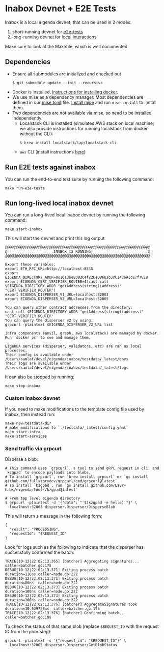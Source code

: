 # Inabox Devnet + E2E Tests

Inabox is a local eigenda devnet, that can be used in 2 modes:
1. short-running devnet for [e2e-tests](#run-e2e-tests-against-inabox)
2. long-running devnet for [local interactions](#run-long-lived-local-inabox-devnet)

Make sure to look at the Makefile, which is well documented.

## Dependencies
- Ensure all submodules are initialized and checked out
    ```
    $ git submodule update --init --recursive
    ```
- Docker is installed. [Instructions for installing docker](https://www.docker.com/products/docker-desktop/).
- We use mise as a dependency manager. Most dependencies are defined in our [mise.toml](../mise.toml) file. [Install mise](https://mise.jdx.dev/getting-started.html) and run `mise install` to install them.
- Two dependencies are not available via mise, so need to be installed independently: 
  - Localstack CLI is installed (simulates AWS stack on local machine; we also provide instructions for running localstack from docker without the CLI):
      ```
      $ brew install localstack/tap/localstack-cli
      ```
  - `aws` CLI  (install instructions [here](https://docs.aws.amazon.com/cli/latest/userguide/getting-started-install.html))

## Run E2E tests against inabox

You can run the end-to-end test suite by running the following command:
```
make run-e2e-tests
```

## Run long-lived local inabox devnet

You can run a long-lived local inabox devnet by running the following command:
```
make start-inabox
```
This will start the devnet and print this log output:
```
@@@@@@@@@@@@@@@@@@@@@@@@@@@@@@@@@@@@@@@@@@@@@@@@@@@@@@@@@@@@@@@@@@
@                     INABOX IS RUNNING!                         @
@@@@@@@@@@@@@@@@@@@@@@@@@@@@@@@@@@@@@@@@@@@@@@@@@@@@@@@@@@@@@@@@@@

Export these variables:
export ETH_RPC_URL=http://localhost:8545
export EIGENDA_DIRECTORY_ADDR=0x1613beB3B2C4f22Ee086B2b38C1476A3cE7f78E8
export EIGENDA_CERT_VERIFIER_ROUTER=$(cast call $EIGENDA_DIRECTORY_ADDR "getAddress(string)(address)" "CERT_VERIFIER_ROUTER")
export EIGENDA_DISPERSER_V1_URL=localhost:32003
export EIGENDA_DISPERSER_V2_URL=localhost:32005

You can query other contract addresses from the directory:
cast call $EIGENDA_DIRECTORY_ADDR "getAddress(string)(address)" "CERT_VERIFIER_ROUTER"
You can query the disperser v2 by using:
grpcurl -plaintext $EIGENDA_DISPERSER_V2_URL list

Infra components (anvil, graph, aws localstack) are managed by docker.
Run 'docker ps' to see and manage them.

EigenDA services (disperser, validators, etc) are ran as local processes.
Their config is available under /Users/samlaf/devel/eigenda/inabox/testdata/_latest/envs
Their logs are available under /Users/samlaf/devel/eigenda/inabox/testdata/_latest/logs
```

It can also be stopped by running:
```
make stop-inabox
```

### Custom inabox devnet

If you need to make modifications to the template config file used by inabox, then instead run:
```
make new-testdata-dir
# make modifications to `./testdata/_latest/config.yaml`
make start-infra
make start-services
```


### Send traffic via grpcurl

Disperse a blob:
```
# This command uses `grpcurl`, a tool to send gRPC request in cli, and `kzgpad` to encode payloads into blobs.
# To install `grpcurl`, run `brew install grpcurl` or `go install github.com/fullstorydev/grpcurl/cmd/grpcurl@latest`.
# To install `kzgpad`, run `go install github.com/Layr-Labs/eigenda/tools/kzgpad@latest`

# From top level eigenda directory
$ grpcurl -plaintext -d '{"data": "'$(kzgpad -e hello)'"}' \
  localhost:32003 disperser.Disperser/DisperseBlob
```

This will return a message in the following form:

```
{
  "result": "PROCESSING",
  "requestId": "$REQUEST_ID"
}
```

Look for logs such as the following to indicate that the disperser has successfully confirmed the batch:
```
TRACE[10-12|22:02:13.365] [batcher] Aggregating signatures...      caller=batcher.go:178
DEBUG[10-12|22:02:13.371] Exiting process batch                    duration=110ns caller=node.go:222
DEBUG[10-12|22:02:13.371] Exiting process batch                    duration=80ns  caller=node.go:222
DEBUG[10-12|22:02:13.373] Exiting process batch                    duration=100ns caller=node.go:222
DEBUG[10-12|22:02:13.373] Exiting process batch                    duration=160ns caller=node.go:222
TRACE[10-12|22:02:13.376] [batcher] AggregateSignatures took       duration=10.609723ms  caller=batcher.go:195
TRACE[10-12|22:02:13.376] [batcher] Confirming batch...            caller=batcher.go:198
```

To check the status of that same blob (replace `$REQUEST_ID` with the request ID from the prior step):

```
grpcurl -plaintext -d '{"request_id": "$REQUEST_ID"}' \
  localhost:32005 disperser.Disperser/GetBlobStatus
```

